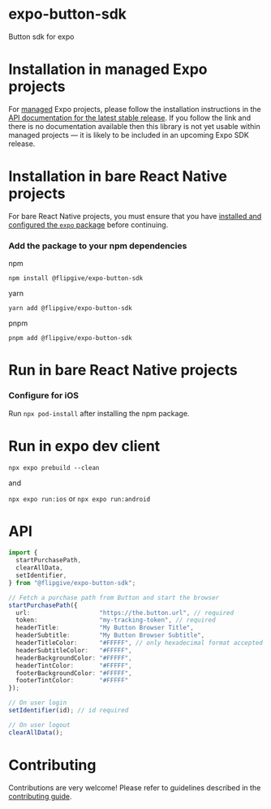 # expo-button-sdk

Button sdk for expo

# Installation in managed Expo projects

For [managed](https://docs.expo.dev/archive/managed-vs-bare/) Expo projects, please follow the installation instructions in the [API documentation for the latest stable release](#api-documentation). If you follow the link and there is no documentation available then this library is not yet usable within managed projects &mdash; it is likely to be included in an upcoming Expo SDK release.

# Installation in bare React Native projects

For bare React Native projects, you must ensure that you have [installed and configured the `expo` package](https://docs.expo.dev/bare/installing-expo-modules/) before continuing.

### Add the package to your npm dependencies

npm
```
npm install @flipgive/expo-button-sdk
```

yarn
```
yarn add @flipgive/expo-button-sdk
```

pnpm
```
pnpm add @flipgive/expo-button-sdk
```

# Run in bare React Native projects

### Configure for iOS

Run `npx pod-install` after installing the npm package.


# Run in expo dev client

`npx expo prebuild --clean`

and

`npx expo run:ios` or `npx expo run:android`


# API


```typescript
import {
  startPurchasePath,
  clearAllData,
  setIdentifier,
} from "@flipgive/expo-button-sdk";

// Fetch a purchase path from Button and start the browser
startPurchasePath({
  url:                   "https://the.button.url", // required
  token:                 "my-tracking-token", // required
  headerTitle:           "My Button Browser Title",
  headerSubtitle:        "My Button Browser Subtitle",
  headerTitleColor:      "#FFFFF", // only hexadecimal format accepted
  headerSubtitleColor:   "#FFFFF",
  headerBackgroundColor: "#FFFFF",
  headerTintColor:       "#FFFFF",
  footerBackgroundColor: "#FFFFF",
  footerTintColor:       "#FFFFF"
});

// On user login
setIdentifier(id); // id required

// On user logout
clearAllData();
```

# Contributing

Contributions are very welcome! Please refer to guidelines described in the [contributing guide]( https://github.com/expo/expo#contributing).
